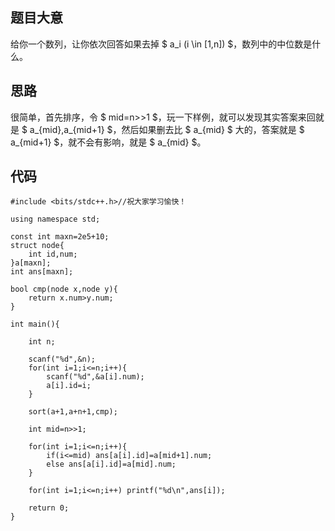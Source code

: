 ## 题目大意

给你一个数列，让你依次回答如果去掉 $ a_i (i \in [1,n]) $，数列中的中位数是什么。

## 思路

很简单，首先排序，令 $ mid=n>>1 $，玩一下样例，就可以发现其实答案来回就是 $ a_{mid},a_{mid+1} $，然后如果删去比 $ a_{mid} $ 大的，答案就是 $ a_{mid+1} $，就不会有影响，就是 $ a_{mid} $。

## 代码

```
#include <bits/stdc++.h>//祝大家学习愉快！

using namespace std;

const int maxn=2e5+10;
struct node{
	int id,num;
}a[maxn];
int ans[maxn];

bool cmp(node x,node y){
	return x.num>y.num;
}

int main(){
	
	int n;
	
	scanf("%d",&n);
	for(int i=1;i<=n;i++){
		scanf("%d",&a[i].num);
		a[i].id=i;
	}
	
	sort(a+1,a+n+1,cmp);
	
	int mid=n>>1;
	
	for(int i=1;i<=n;i++){
		if(i<=mid) ans[a[i].id]=a[mid+1].num;
		else ans[a[i].id]=a[mid].num;
	}
	
	for(int i=1;i<=n;i++) printf("%d\n",ans[i]);
	
	return 0;
}


```
